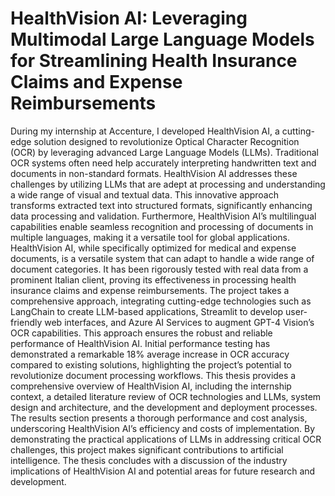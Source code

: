 # HealthVision AI: Leveraging Multimodal Large Language Models for Streamlining Health Insurance Claims and Expense Reimbursements

During my internship at Accenture, I developed HealthVision AI, a cutting-edge solution designed to revolutionize Optical Character Recognition (OCR) by leveraging advanced Large Language Models (LLMs). Traditional OCR systems often need help accurately interpreting handwritten text and documents in non-standard formats. HealthVision AI addresses these challenges by utilizing LLMs that are adept at processing and understanding a wide range of visual and textual data. This innovative approach transforms extracted text into structured formats, significantly enhancing data processing and validation. Furthermore, HealthVision AI’s multilingual capabilities enable seamless recognition and processing of documents in multiple languages, making it a versatile tool for global applications.
HealthVision AI, while specifically optimized for medical and expense documents, is a versatile system that can adapt to handle a wide range of document categories. It has been rigorously tested with real data from a prominent Italian client, proving its effectiveness in processing health insurance claims and expense reimbursements.
The project takes a comprehensive approach, integrating cutting-edge technologies such as LangChain to create LLM-based applications, Streamlit to develop user-friendly web interfaces, and Azure AI Services to augment GPT-4 Vision’s OCR capabilities. This approach ensures the robust and reliable performance of HealthVision AI. Initial performance testing has demonstrated a remarkable 18% average increase in OCR accuracy compared to existing solutions, highlighting the project’s potential to revolutionize document processing workflows.
This thesis provides a comprehensive overview of HealthVision AI, including the internship context, a detailed literature review of OCR technologies and LLMs, system design and architecture, and the development and deployment processes. The results section presents a thorough performance and cost analysis, underscoring HealthVision AI’s efficiency and costs of implementation. By demonstrating the practical applications of LLMs in addressing critical OCR challenges, this project makes significant contributions to artificial intelligence. The thesis concludes with a discussion of the industry implications of HealthVision AI and potential areas for future research and development.
